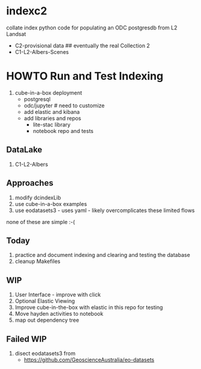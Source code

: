 # indexc2
collate index python code for populating an ODC postgresdb from L2 Landsat
- C2-provisional data   ## eventually the real Collection 2
- C1-L2-Albers-Scenes

# HOWTO Run and Test Indexing

1. cube-in-a-box deployment
    - postgresql
     - odc/jupyter # need to customize
    - add elastic and kibana
    - add libraries and repos
        - lite-stac library
        - notebook repo and tests

## DataLake
1. C1-L2-Albers

## Approaches

1. modify dcindexLib
2. use cube-in-a-box examples
3. use eodatasets3 - uses yaml - likely overcomplicates these limited flows

none of these are simple :-(

## Today

1. practice and document indexing and clearing and testing the database
2. cleanup Makefiles

## WIP

1. User Interface - improve with click
2. Optional Elastic Viewing
3. Improve cube-in-the-box with elastic in this repo for testing
4. Move hayden activities to notebook
5. map out dependency tree

## Failed WIP

1. disect eodatasets3 from
	- https://github.com/GeoscienceAustralia/eo-datasets
